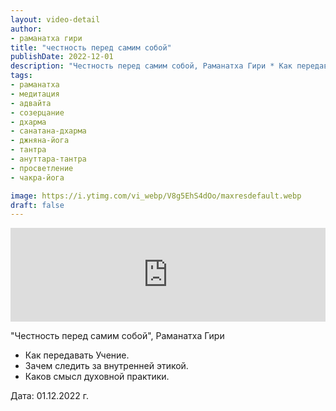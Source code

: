 ```yaml
---
layout: video-detail
author:
- раманатха гири
title: "честность перед самим собой"
publishDate: 2022-12-01
description: "Честность перед самим собой, Раманатха Гири * Как передавать Учение. * Зачем следить за внутренней этикой. * Каков смысл духовной практики.   Дата  01.12.2022 г."
tags: 
- раманатха
- медитация
- адвайта
- созерцание
- дхарма
- санатана-дхарма
- джняна-йога
- тантра
- ануттара-тантра
- просветление
- чакра-йога

image: https://i.ytimg.com/vi_webp/V8g5EhS4dOo/maxresdefault.webp
draft: false
---
```


<iframe width="100%" src="https://www.youtube.com/embed/V8g5EhS4dOo" frameborder="0" allowfullscreen=""></iframe> 

 "Честность перед самим собой", Раманатха Гири

* Как передавать Учение.
* Зачем следить за внутренней этикой.
* Каков смысл духовной практики.

  
 Дата: 01.12.2022 г.

  

 